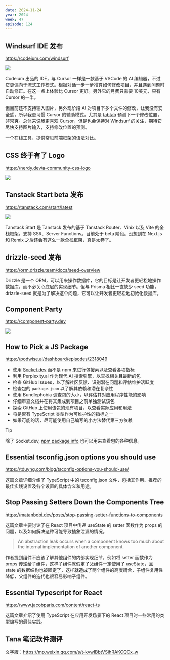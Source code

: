 ```yaml
---
date: 2024-11-24
year: 2024
week: 47
episode: 124
---
```


## Windsurf IDE 发布

https://codeium.com/windsurf

![](https://pocket.haydenhayden.com/blog/202411241639735.png)

Codeium 出品的 IDE，与 Cursor 一样是一款基于 VSCode 的 AI 编辑器，不过它更偏向于流式工作模式。根据对话一步一步推算如何修改项目，并且遇到问题时自动修正。在这一点上体验比 Cursor 更好。另外它的月费只需要 10美元，只有 Cursor 的一半。

但目前还不支持输入图片，另外现阶段 AI 对项目下多个文件的修改，让我没有安全感，所以我更习惯 Cursor 的辅助模式，尤其是 [tabtab](https://docs.cursor.com/tab/overview) 预测下一个修改位置，非常爽。总体来说我更喜欢 Cursor，但是也会保持对 Windsurf 的关注，期待它尽快支持图片输入，支持修改位置的预测。

一个在线工具，提供常见前端框架的语法对比。

## CSS 终于有了 Logo

https://nerdy.dev/a-community-css-logo

![](https://pocket.haydenhayden.com/blog/202411241646788.png?x-oss-process=image/resize,w_300,m_lfit)

## Tanstack Start beta 发布

https://tanstack.com/start/latest

![](https://pocket.haydenhayden.com/blog/202411241659321.png)

Tanstack Start 是 Tanstack 发布的基于 Tanstack Router、Vinix 以及 Vite 的全栈框架。支持 SSR、Server Functions。目前处于 beta 阶段。没想到在 Next.js 和 Remix 之后还会有这么一款全栈框架，真是太卷了。

## drizzle-seed 发布

https://orm.drizzle.team/docs/seed-overview

Drizzle 是一个 ORM，可以用来操作数据库，它的目标是让开发者更轻松地操作数据库，而不必关心底层的实现细节。但与 Prisma 相比一直缺少 seed 功能，drizzle-seed 就是为了解决这个问题，它可以让开发者更轻松地初始化数据库。

## Component Party

https://component-party.dev

![](https://pocket.haydenhayden.com/blog/202411241642484.png)

## How to Pick a JS Package

https://podwise.ai/dashboard/episodes/2318049

- 使用 [Socket.dev](https://socket.dev/) 而不是 npm 来进行包搜索以及查看各项指标
- 利用 Perplexity.ai 作为现代 AI 搜索引擎，以查找相关且最新的包
- 检查 GitHub Issues，以了解社区反馈、识别潜在问题和评估维护活跃度
- 检查包的 `package.json` 以了解其依赖和潜在复杂性
- 使用 Bundlephobia 调查包的大小，以评估其对应用程序性能的影响
- 仔细审查文档并在将其集成到项目之前单独测试该包
- 探索 GitHub 上使用该包的现有项目，以查看实际应用和用法
- 将是否有 TypeScript 类型作为可维护性的指标之一
- 如果可能的话，尽可能使用自己编写的小方法替代第三方依赖

> [!tip]
> 除了 Socket.dev, [npm package info](https://npmpackage.info) 也可以用来查看包的各种信息。

## Essential tsconfig.json options you should use

https://tduyng.com/blog/tsconfig-options-you-should-use/

这篇文章详细介绍了 TypeScript 中的 tsconfig.json 文件，包括其作用、推荐的最佳实践设置及各个设置的具体含义和用途。

## Stop Passing Setters Down the Components Tree

https://matanbobi.dev/posts/stop-passing-setter-functions-to-components

这篇文章主要讨论了在 React 项目中传递 useState 的 setter 函数作为 props 的问题，以及如何解决这种可能导致抽象泄漏的情况。

> An abstraction leak occurs when a component knows too much about the internal implementation of another component.

作者提到组件不应该了解其他组件的内部实现细节，例如将 setter 函数作为 props 传递给子组件，这样子组件就假定了父组件一定使用了 useState，且 state 的数据结构也被固定了，这样就造成了两个组件的高度耦合，子组件复用性降低，父组件的迭代也很容易影响子组件。

## Essential Typescript for React

https://www.jacobparis.com/content/react-ts

这篇文章介绍了使用 TypeScript 在应用开发场景下的 React 项目时一些常用的类型编写的最佳实践。

## Tana 笔记软件测评

文字版：https://mp.weixin.qq.com/s/t-kvwIBbtVSihRAKCQCx_w

[](https://www.youtube.com/watch?v=Jn89MAdg-RY)
